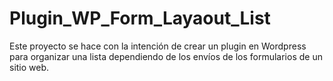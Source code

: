 # Plugin_WP_Form_Layaout_List
Este proyecto se hace con la intención de crear un plugin en Wordpress para organizar una lista dependiendo de los envíos de los formularios de un sitio web. 
